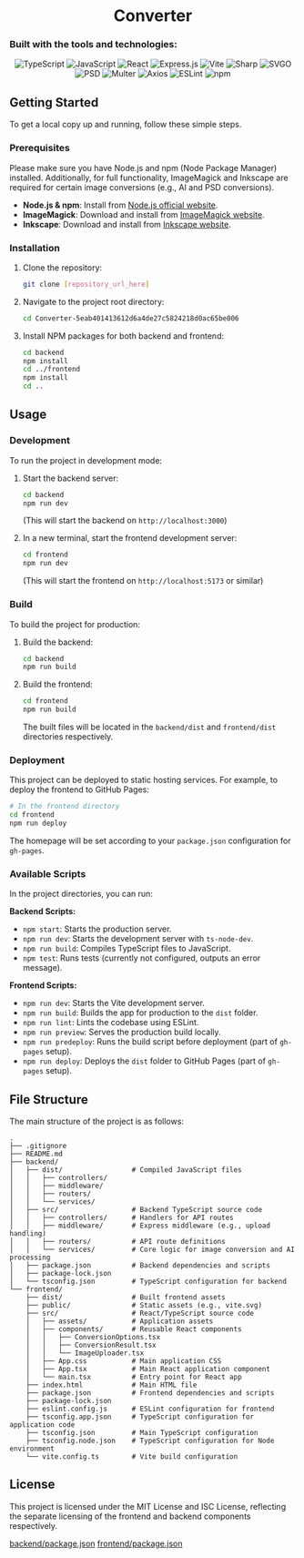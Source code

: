 <h1 align="center">Converter</h1>

### Built with the tools and technologies:

<p align="center">
  <img src="https://img.shields.io/badge/-TypeScript-3178C6?logo=typescript&logoColor=white" alt="TypeScript">
  <img src="https://img.shields.io/badge/-JavaScript-F7DF1E?logo=javascript&logoColor=black" alt="JavaScript">
  <img src="https://img.shields.io/badge/-React-61DAFB?logo=react&logoColor=black" alt="React">
  <img src="https://img.shields.io/badge/-Express.js-000000?logo=express&logoColor=white" alt="Express.js">
  <img src="https://img.shields.io/badge/-Vite-646CFF?logo=vite&logoColor=white" alt="Vite">
  <img src="https://img.shields.io/badge/-Sharp-6c757d?logo=sharp&logoColor=white" alt="Sharp">
  <img src="https://img.shields.io/badge/-SVGO-4B32C3?logo=svgo&logoColor=white" alt="SVGO">
  <img src="https://img.shields.io/badge/-PSD-4B32C3?logo=adobe-photoshop&logoColor=white" alt="PSD">
  <img src="https://img.shields.io/badge/-Multer-000000?logo=multer&logoColor=white" alt="Multer">
  <img src="https://img.shields.io/badge/-Axios-000000?logo=axios&logoColor=white" alt="Axios">
  <img src="https://img.shields.io/badge/-ESLint-4B32C3?logo=eslint&logoColor=white" alt="ESLint">
  <img src="https://img.shields.io/badge/-npm-CB3837?logo=npm&logoColor=white" alt="npm">
</p>

## Getting Started

To get a local copy up and running, follow these simple steps.

### Prerequisites

Please make sure you have Node.js and npm (Node Package Manager) installed.
Additionally, for full functionality, ImageMagick and Inkscape are required for certain image conversions (e.g., AI and PSD conversions).

  * **Node.js & npm**: Install from [Node.js official website](https://nodejs.org/).
  * **ImageMagick**: Download and install from [ImageMagick website](https://imagemagick.org/script/download.php).
  * **Inkscape**: Download and install from [Inkscape website](https://inkscape.org/release/).

### Installation

1.  Clone the repository:
    ```bash
    git clone [repository_url_here]
    ```
2.  Navigate to the project root directory:
    ```bash
    cd Converter-5eab401413612d6a4de27c5824218d0ac65be006
    ```
3.  Install NPM packages for both backend and frontend:
    ```bash
    cd backend
    npm install
    cd ../frontend
    npm install
    cd ..
    ```

## Usage

### Development

To run the project in development mode:

1.  Start the backend server:

    ```bash
    cd backend
    npm run dev
    ```

    (This will start the backend on `http://localhost:3000`)

2.  In a new terminal, start the frontend development server:

    ```bash
    cd frontend
    npm run dev
    ```

    (This will start the frontend on `http://localhost:5173` or similar)

### Build

To build the project for production:

1.  Build the backend:
    ```bash
    cd backend
    npm run build
    ```
2.  Build the frontend:
    ```bash
    cd frontend
    npm run build
    ```
    The built files will be located in the `backend/dist` and `frontend/dist` directories respectively.

### Deployment

This project can be deployed to static hosting services. For example, to deploy the frontend to GitHub Pages:

```bash
# In the frontend directory
cd frontend
npm run deploy
```

The homepage will be set according to your `package.json` configuration for `gh-pages`.

### Available Scripts

In the project directories, you can run:

**Backend Scripts:**

  * `npm start`: Starts the production server.
  * `npm run dev`: Starts the development server with `ts-node-dev`.
  * `npm run build`: Compiles TypeScript files to JavaScript.
  * `npm test`: Runs tests (currently not configured, outputs an error message).

**Frontend Scripts:**

  * `npm run dev`: Starts the Vite development server.
  * `npm run build`: Builds the app for production to the `dist` folder.
  * `npm run lint`: Lints the codebase using ESLint.
  * `npm run preview`: Serves the production build locally.
  * `npm run predeploy`: Runs the build script before deployment (part of `gh-pages` setup).
  * `npm run deploy`: Deploys the `dist` folder to GitHub Pages (part of `gh-pages` setup).

## File Structure

The main structure of the project is as follows:

```
.
├── .gitignore
├── README.md
├── backend/
│   ├── dist/                 # Compiled JavaScript files
│   │   ├── controllers/
│   │   ├── middleware/
│   │   ├── routers/
│   │   └── services/
│   ├── src/                  # Backend TypeScript source code
│   │   ├── controllers/      # Handlers for API routes
│   │   ├── middleware/       # Express middleware (e.g., upload handling)
│   │   ├── routers/          # API route definitions
│   │   └── services/         # Core logic for image conversion and AI processing
│   ├── package.json          # Backend dependencies and scripts
│   ├── package-lock.json
│   └── tsconfig.json         # TypeScript configuration for backend
└── frontend/
    ├── dist/                 # Built frontend assets
    ├── public/               # Static assets (e.g., vite.svg)
    ├── src/                  # React/TypeScript source code
    │   ├── assets/           # Application assets
    │   ├── components/       # Reusable React components
    │   │   ├── ConversionOptions.tsx
    │   │   ├── ConversionResult.tsx
    │   │   └── ImageUploader.tsx
    │   ├── App.css           # Main application CSS
    │   ├── App.tsx           # Main React application component
    │   └── main.tsx          # Entry point for React app
    ├── index.html            # Main HTML file
    ├── package.json          # Frontend dependencies and scripts
    ├── package-lock.json
    ├── eslint.config.js      # ESLint configuration for frontend
    ├── tsconfig.app.json     # TypeScript configuration for application code
    ├── tsconfig.json         # Main TypeScript configuration
    ├── tsconfig.node.json    # TypeScript configuration for Node environment
    └── vite.config.ts        # Vite build configuration
```

## License

This project is licensed under the MIT License and ISC License, reflecting the separate licensing of the frontend and backend components respectively.

[backend/package.json](https://www.google.com/search?q=uploaded:ramadharanuh/converter/Converter-5eab401413612d6a4de27c5824218d0ac65be006/backend/package.json)
[frontend/package.json](https://www.google.com/search?q=uploaded:ramadharanuh/converter/Converter-5eab401413612d6a4de27c5824218d0ac65be006/frontend/package.json)
